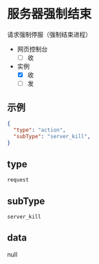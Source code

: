 # 服务器强制结束

请求强制停服（强制结束进程）

- 网页控制台
  - [ ] 收
- 实例
  - [x] 收
  - [ ] 发

## 示例

```json
{
  "type": "action",
  "subType": "server_kill",
}
```

## type

`request`

## subType

`server_kill`

## data

null
